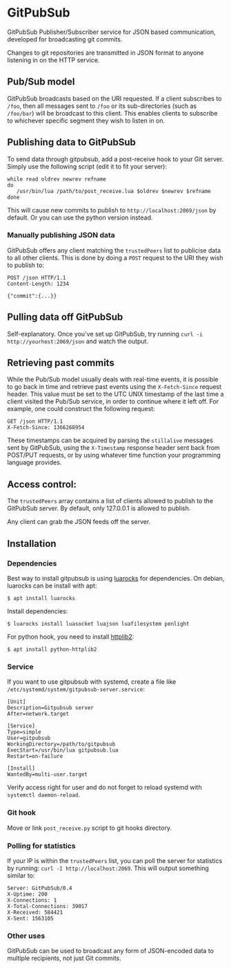 GitPubSub
=========

GitPubSub Publisher/Subscriber service for JSON based communication, 
developed for broadcasting git commits.

Changes to git repositories are transmitted in JSON format to 
anyone listening in on the HTTP service.

## Pub/Sub model ##
GitPubSub broadcasts based on the URI requested. If a client subscribes 
to `/foo`, then all messages sent to `/foo` or its sub-directories (such 
as `/foo/bar`) will be broadcast to this client. This enables clients to 
subscribe to whichever specific segment they wish to listen in on.


## Publishing data to GitPubSub ##
To send data through gitpubsub, add a post-receive hook to your Git server. 
Simply use the following script (edit it to fit your server):

    while read oldrev newrev refname
    do
       /usr/bin/lua /path/to/post_receive.lua $oldrev $newrev $refname
    done

This will cause new commits to publish to `http://localhost:2069/json` 
by default. Or you can use the python version instead.

### Manually publishing JSON data ###
GitPubSub offers any client matching the `trustedPeers` list 
to publicise data to all other clients. This is done by doing 
a `POST` request to the URI they wish to publish to:

    POST /json HTTP/1.1
    Content-Length: 1234
    
    {"commit":{...}}


## Pulling data off GitPubSub ##
Self-explanatory.
Once you've set up GitPubSub, try running 
`curl -i http://yourhost:2069/json` and watch the output.

## Retrieving past commits ##
While the Pub/Sub model usually deals with real-time events, it is possible to go back in time and retrieve past events 
using the `X-Fetch-Since` request header. This value must be set to the UTC UNIX timestamp of the last time 
a client visited the Pub/Sub service, in order to continue where it left off. For example, one could construct the 
following request:

    GET /json HTTP/1.1
    X-Fetch-Since: 1366268954

These timestamps can be acquired by parsing the `stillalive` messages sent by GitPubSub, using the 
`X-Timestamp` response header sent back from POST/PUT requests, or by using whatever time function 
your programming language provides.

## Access control: ##
The `trustedPeers` array contains a list of clients allowed to publish 
to the GitPubSub server. By default, only 127.0.0.1 is allowed to publish.

Any client can grab the JSON feeds off the server.

## Installation

### Dependencies 

Best way to install gitpubsub is using [luarocks](https://luarocks.org) for dependencies. On debian, luarocks can be install with apt:

```
$ apt install luarocks
```

Install dependencies:

```
$ luarocks install luasocket luajson luafilesystem penlight
```

For python hook, you need to install [httplib2](https://pypi.org/project/httplib2/):

```
$ apt install python-httplib2
```

### Service

If you want to use gitpubsub with systemd, create a file like `/etc/systemd/system/gitpubsub-server.service`:

```
[Unit]
Description=Gitpubsub server
After=network.target

[Service]
Type=simple
User=gitpubsub
WorkingDirectory=/path/to/gitpubsub
ExecStart=/usr/bin/lua gitpubsub.lua
Restart=on-failure

[Install]
WantedBy=multi-user.target
```

Verify access right for user and do not forget to reload systemd with `systemctl daemon-reload`.

### Git hook

Move or link `post_receive.py` script to git hooks directory.

### Polling for statistics ###

If your IP is within the `trustedPeers` list, you can poll the server for 
statistics by running: `curl -I http://localhost:2069`. This will output 
something similar to:

    Server: GitPubSub/0.4
    X-Uptime: 200
    X-Connections: 1
    X-Total-Connections: 39017
    X-Received: 584421
    X-Sent: 1563105


### Other uses ###
GitPubSub can be used to broadcast any form of JSON-encoded data to multiple 
recipients, not just Git commits.


